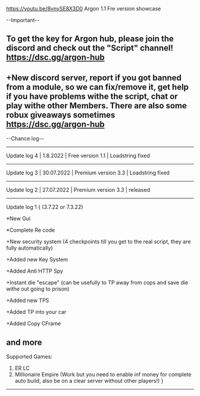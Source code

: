 https://youtu.be/8vnvSE8X3D0
Argon 1.1 Fre version showcase

--Important--

To get the key for Argon hub, please join the discord and check out the "Script" channel!
https://dsc.gg/argon-hub
----------------------------------------------------------

+New discord server, report if you got banned from a module, so we can fix/remove it, get help if you have problems withe
the script, chat or play withe other Members. There are also some robux  giveaways sometimes https://dsc.gg/argon-hub
----------------------------------------------------------

--Chance log--

--------------

Update log 4 | 1.8.2022 | 
Free version 1.1 | 
Loadstring fixed

--------------

Update log 3 | 30.07.2022 | 
Premium version 3.3 | 
Loadstring fixed

--------------

Update log 2 | 27.07.2022 | 
Premium version 3.3 | released

--------------

Update log 1
{
(3.7.22 or 7.3.22)

*New Gui

*Complete Re code

+New security system (4 checkpoints till you get to the real script, they are fully automatically)

+Added new Key System

+Added Anti HTTP Spy

+Instant die "escape" (can be usefully to TP away from cops and save die withe out going to prison)

+Added new TPS

+Added TP into your car

+Added Copy CFrame

and more
-----------------
Supported Games:

1. ER LC 
2. Millionaire Empire (Work but you need to enable inf money for complete auto build, also be on a clear server without other players!)
}


--------------
